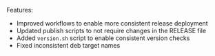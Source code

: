 
Features:
* Improved workflows to enable more consistent release deployment
* Updated publish scripts to not require changes in the RELEASE file
* Added `version.sh` script to enable consistent version checks
* Fixed inconsistent deb target names